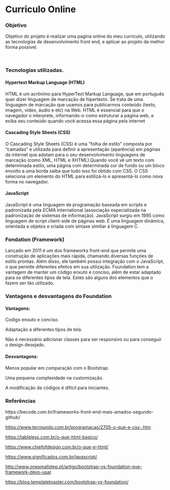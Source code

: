 <h1>Curriculo Online</h1>

<h3>Objetivo</h3>

<p> Objetivo do projeto é realizar uma pagina online do meu curriculo, utilizando as tecnologias de desenvolvimento front end, e aplicar ao projeto da melhor forma possivel.</p>
<br>

<h3>Tecnologias utilizadas.</h3>

<h4>Hypertext Markup Language (HTML)</h4>

<P>HTML é um acrônimo para HyperText Markup Language, que em português quer dizer linguagem de marcação de hipertexto. Se trata de uma linguagem de marcação que usamos para publicarmos conteúdo (texto, imagem, vídeo, áudio e etc) na Web. HTML é essencial para que o navegador o interprete, informando-o como estruturar a página web, e exiba seu conteúdo quando você acessa essa página pela internet</P>


<h4>Cascading Style Sheets (CSS)</h4>

<p>
O Cascading Style Sheets (CSS) é uma "folha de estilo" composta por “camadas” e utilizada para definir a apresentação (aparência) em páginas da internet que adotam para o seu desenvolvimento linguagens de marcação (como XML, HTML e XHTML).Quando você vê um texto com determinada estilo, uma página com determinada cor de fundo ou um bloco envolto a uma borda saiba que tudo isso foi obtido com CSS.
O CSS seleciona um elemento do HTML para estilizá-lo e apresentá-lo como nova forma no navegador.
</p>


<h4>JavaScript</h4>

<p>JavaScript é uma linguagem de programação baseada em scripts e padronizada pela ECMA International (associação especializada na padronização de sistemas de informação). JavaScript surgiu em 1995 como linguagem de script client-side de páginas web. É uma linguagem dinâmica, orientada a objetos e criada com sintaxe similiar à linguagem C.</p>


<h3>Fondation (Framework)</h3>

<p>Lançado em 2011 é um dos frameworks front-end que permite uma construção de aplicações mais rápida, chamando diversas funções de estilo prontas. Além disso, ele também possui integração com o JavaScript, o que permite diferentes efeitos em sua utilização.
Foundation tem a vantagem de manter um código enxuto e conciso, além de estar adaptado para os diferentes tipos de tela. Estes são alguns dos elementos que o fazem ser tão utilizado.</p>

<h3>Vantagens e desvantagens do Foundation</h3>

<h4>Vantagens:</h4> 

<p>Codigo enxuto e conciso.</p>
<p>Adaptação a diferentes tipos de tela.</p>
<p>Não é necessário adicionar classes para ser responsivo ou para conseguir o design desejado.</p>

<h4>Desvantagens:</h4>
<p>Menos popular em comparação com o Bootstrap.</p>
<p>Uma pequena complexidade na customização.</p>
<p>A modificação de códigos é difícil para iniciantes.</p>

<h3>Referências</h3>
<p>
https://becode.com.br/frameworks-front-end-mais-amados-segundo-github/

https://www.tecmundo.com.br/programacao/2705-o-que-e-css-.htm

https://tableless.com.br/o-que-html-basico/

https://www.chiefofdesign.com.br/o-que-e-html/

https://www.significados.com.br/javascript/

http://www.onesmallstep.pt/artigo/bootstrap-vs-foundation-que-framework-devo-usar

https://blog.templatetoaster.com/bootstrap-vs-foundation/
</p>
